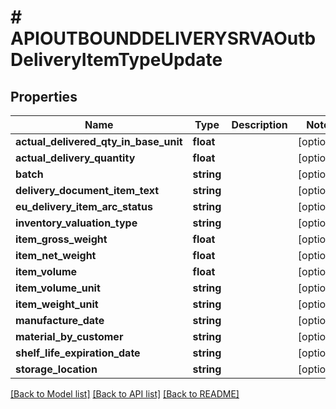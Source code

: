 # # APIOUTBOUNDDELIVERYSRVAOutbDeliveryItemTypeUpdate

## Properties

Name | Type | Description | Notes
------------ | ------------- | ------------- | -------------
**actual_delivered_qty_in_base_unit** | **float** |  | [optional]
**actual_delivery_quantity** | **float** |  | [optional]
**batch** | **string** |  | [optional]
**delivery_document_item_text** | **string** |  | [optional]
**eu_delivery_item_arc_status** | **string** |  | [optional]
**inventory_valuation_type** | **string** |  | [optional]
**item_gross_weight** | **float** |  | [optional]
**item_net_weight** | **float** |  | [optional]
**item_volume** | **float** |  | [optional]
**item_volume_unit** | **string** |  | [optional]
**item_weight_unit** | **string** |  | [optional]
**manufacture_date** | **string** |  | [optional]
**material_by_customer** | **string** |  | [optional]
**shelf_life_expiration_date** | **string** |  | [optional]
**storage_location** | **string** |  | [optional]

[[Back to Model list]](../../README.md#models) [[Back to API list]](../../README.md#endpoints) [[Back to README]](../../README.md)

